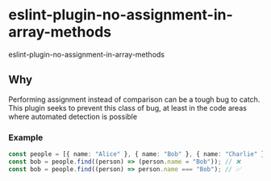 # eslint-plugin-no-assignment-in-array-methods

eslint-plugin-no-assignment-in-array-methods

## Why

Performing assignment instead of comparison can be a tough bug to catch.
This plugin seeks to prevent this class of bug, at least in the code areas where automated detection is possible

### Example

```ts
const people = [{ name: "Alice" }, { name: "Bob" }, { name: "Charlie" }];
const bob = people.find((person) => (person.name = "Bob")); // ❌
const bob = people.find((person) => person.name === "Bob"); // ✅
```
